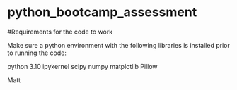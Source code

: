 # python_bootcamp_assessment

#Requirements for the code to work

Make sure a python environment with the following libraries is installed prior to running the code:

python 3.10
ipykernel
scipy
numpy
matplotlib
Pillow

Matt
